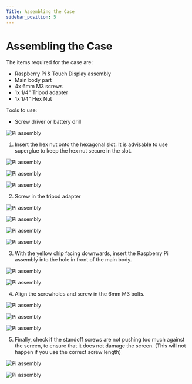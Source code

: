 ```yaml
---
Title: Assembling the Case
sidebar_position: 5
---
```


# Assembling the Case

The items required for the case are:

- Raspberry Pi & Touch Display assembly
- Main body part
- 4x 6mm M3 screws
- 1x 1/4" Tripod adapter
- 1x 1/4" Hex Nut

Tools to use:

- Screw driver or battery drill

![Pi assembly](../../static/img/assembly/case1.png)

1. Insert the hex nut onto the hexagonal slot. It is advisable to use superglue to keep the hex nut secure in the slot.

![Pi assembly](../../static/img/assembly/case2.png)

![Pi assembly](../../static/img/assembly/case3.png)

![Pi assembly](../../static/img/assembly/case4.png)

2. Screw in the tripod adapter

![Pi assembly](../../static/img/assembly/case5.png)

![Pi assembly](../../static/img/assembly/case6.png)

![Pi assembly](../../static/img/assembly/case7.png)

![Pi assembly](../../static/img/assembly/case8.png)

3. With the yellow chip facing downwards, insert the Raspberry Pi assembly into the hole in front of the main body.

![Pi assembly](../../static/img/assembly/case9.png)

![Pi assembly](../../static/img/assembly/case10.png)

4. Align the screwholes and screw in the 6mm M3 bolts.

![Pi assembly](../../static/img/assembly/case11.png)

![Pi assembly](../../static/img/assembly/case12.png)

![Pi assembly](../../static/img/assembly/case13.png)

5. Finally, check if the standoff screws are not pushing too much against the screen, to ensure that it does not damage the screen. (This will not happen if you use the correct screw length)

![Pi assembly](../../static/img/assembly/case14.png)

![Pi assembly](../../static/img/assembly/pi30.jpg)

